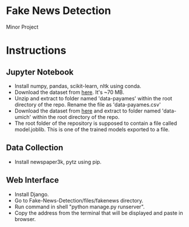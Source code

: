 # Fake News Detection
Minor Project

# Instructions
## Jupyter Notebook
- Install numpy, pandas, scikit-learn, nltk using conda.
- Download the dataset from [here](https://github.com/payamesfandiari/fake_news_finder/tree/master/data/processed). It's ~70 MB.
- Unzip and extract to folder named 'data-payames' within the root directory of the repo. Rename the file as 'data-payames.csv'
- Download the dataset from [here](http://web.eecs.umich.edu/~mihalcea/downloads/fakeNewsDatasets.zip) and extract to folder named 'data-umich' within the root directory of the repo. 
- The root folder of the repository is supposed to contain a file called model.joblib. This is one of the trained models exported to a file.

## Data Collection
- Install newspaper3k, pytz using pip.

## Web Interface
- Install Django.
- Go to Fake-News-Detection/files/fakenews directory.
- Run command in shell "python manage.py runserver".
- Copy the address from the terminal that will be displayed and paste in browser.
